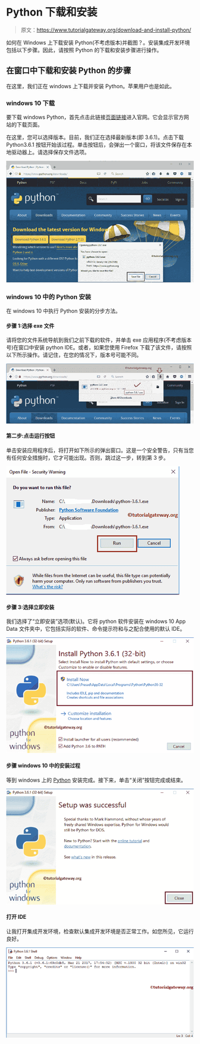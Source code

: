 # Python 下载和安装

> 原文：<https://www.tutorialgateway.org/download-and-install-python/>

如何在 Windows 上下载安装 Python(不考虑版本)并截图？。安装集成开发环境包括以下步骤。因此，请按照 Python 的下载和安装步骤进行操作。

## 在窗口中下载和安装 Python 的步骤

在这里，我们正在 windows 上下载并安装 Python。苹果用户也是如此。

### windows 10 下载

要下载 windows Python，首先点击此链接[页面链接](https://www.python.org/downloads/)进入官网。它会显示官方网站的下载页面。

在这里，您可以选择版本。目前，我们正在选择最新版本(即 3.6.1)。点击下载 Python3.6.1 按钮开始该过程。单击按钮后，会弹出一个窗口，将该文件保存在本地驱动器上。请选择保存文件选项。

![Download and Install Python 2](img/26b38ae5e5455759f0cc556b54a17fa7.png)

### windows 10 中的 Python 安装

在 windows 10 中执行 Python 安装的分步方法。

#### 步骤 1:选择 exe 文件

请将您的文件系统导航到我们之前下载的软件，并单击 exe 应用程序(不考虑版本号)在窗口中安装 python IDE。或者，如果您使用 Firefox 下载了该文件，请按照以下所示操作。请记住，在您的情况下，版本号可能不同。

![Download and Install Python 3](img/f8432db853268993c7f28057e71002e1.png)

#### 第二步:点击运行按钮

单击安装应用程序后，将打开如下所示的弹出窗口。这是一个安全警告，只有当您有任何安全措施时，它才可能出现。否则，跳过这一步，转到第 3 步。

![Download and Install Python 4](img/8ef523076a5d5b048caaeb20ce9818a8.png)

#### 步骤 3:选择立即安装

我们选择了“立即安装”选项(默认)。它将 python 软件安装在 windows 10 App Data 文件夹中，它包括实际的软件、命令提示符和与之配合使用的默认 IDE。

![Download and Install Python 5](img/39ce7f622d74228a54a98746dfecaac8.png)

#### 步骤 windows 10 中的安装过程

等到 windows 上的 [Python](https://www.tutorialgateway.org/python-tutorial/) 安装完成。接下来，单击“关闭”按钮完成或结束。

![Download and Install Python 8](img/2aa1e73dcd31f9cca73e96f4de464c37.png)

#### 打开 IDE

让我打开集成开发环境，检查默认集成开发环境是否正常工作。如您所见，它运行良好。

![Download and Install Python 9](img/1a627b10f3c7c5ed7999c75873263e0d.png)